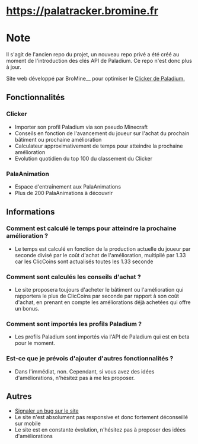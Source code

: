 # https://palatracker.bromine.fr

# Note
Il s'agit de l'ancien repo du projet, un nouveau repo privé a été créé au moment de l'introduction des clés API de Paladium.
Ce repo n'est donc plus à jour.

Site web développé par BroMine__ pour optimiser le [Clicker de Paladium.](https://wiki.paladium-pvp.fr/gameplay/le-clicker)

## Fonctionnalités
### Clicker
- Importer son profil Paladium via son pseudo Minecraft
- Conseils en fonction de l'avancement du joueur sur l'achat du prochain bâtiment ou prochaine amélioration
- Calculateur approximativement de temps pour atteindre la prochaine amélioration
- Evolution quotidien du top 100 du classement du Clicker

### PalaAnimation
- Espace d'entraînement aux PalaAnimations
- Plus de 200 PalaAnimations à découvrir

## Informations
### Comment est calculé le temps pour atteindre la prochaine amélioration ?
- Le temps est calculé en fonction de la production actuelle du joueur par seconde divisé par le coût d'achat de l'amélioration, multiplié par 1.33 car les ClicCoins sont actualisés toutes les 1.33 seconde

### Comment sont calculés les conseils d'achat ?
- Le site proposera toujours d'acheter le bâtiment ou l'amélioration qui rapportera le plus de ClicCoins par seconde par rapport à son coût d'achat, en prenant en compte les améliorations déjà achetées qui offre un bonus.

### Comment sont importés les profils Paladium ?
- Les profils Paladium sont importés via l'API de Paladium qui est en beta pour le moment.

### Est-ce que je prévois d'ajouter d'autres fonctionnalités ?
- Dans l'immédiat, non. Cependant, si vous avez des idées d'améliorations, n'hésitez pas à me les proposer.

## Autres
- [Signaler un bug sur le site](https://github.com/BroMinee/PaladiumClicker/issues/new)
- Le site n'est absolument pas responsive et donc fortement déconseillé sur mobile
- Le site est en constante évolution, n'hésitez pas à proposer des idées d'améliorations
